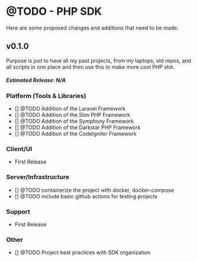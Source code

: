 @TODO - PHP SDK
===============

Here are some proposed changes and additions that need to be made.


v0.1.0
------

Purpose is just to have all my past projects, from my laptops, old repos, and all scripts in one place
and then use this to make more cool PHP shit.

##### Estimated Release: N/A

### Platform (Tools & Libraries)
  * [] @TODO Addition of the Laravel Framework
  * [] @TODO Addition of the Slim PHP Framework
  * [] @TODO Addition of the Symphony Framework
  * [] @TODO Addition of the Darkstar PHP Framework
  * [] @TODO Addition of the CodeIgniter Framework


### Client/UI
  * First Release


### Server/Infrastructure
  * [] @TODO containerize the project with docker, docker-compose
  * [] @TODO include basic github actions for testing projects
  

### Support
  * First Release


### Other
  * [] @TODO Project best practices with SDK organization
